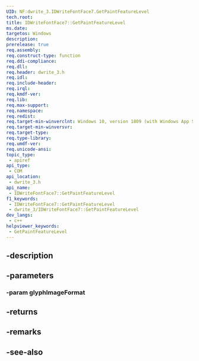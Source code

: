 ```yaml
---
UID: NF:dwrite_3.IDWriteFontFace7.GetPaintFeatureLevel
tech.root: 
title: IDWriteFontFace7::GetPaintFeatureLevel
ms.date: 
targetos: Windows
description: 
prerelease: true
req.assembly: 
req.construct-type: function
req.ddi-compliance: 
req.dll: 
req.header: dwrite_3.h
req.idl: 
req.include-header: 
req.irql: 
req.kmdf-ver: 
req.lib: 
req.max-support: 
req.namespace: 
req.redist: 
req.target-min-winverclnt: Windows 10, version 1809 (with Windows App SDK 1.2 Preview 1 or later)
req.target-min-winversvr: 
req.target-type: 
req.type-library: 
req.umdf-ver: 
req.unicode-ansi: 
topic_type:
 - apiref
api_type:
 - COM
api_location:
 - dwrite_3.h
api_name:
 - IDWriteFontFace7::GetPaintFeatureLevel
f1_keywords:
 - IDWriteFontFace7::GetPaintFeatureLevel
 - dwrite_3/IDWriteFontFace7::GetPaintFeatureLevel
dev_langs:
 - c++
helpviewer_keywords:
 - GetPaintFeatureLevel
---
```


## -description

## -parameters

### -param glyphImageFormat

## -returns

## -remarks

## -see-also

